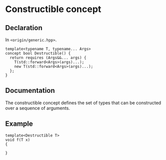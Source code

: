
# Constructible concept

## Declaration

In `<origin/generic.hpp>`.

``` {.cpp}
template<typename T, typename... Args>
concept bool Destructible() {
  return requires (Args&&... args) {
    T(std::forward<Args>(args)...);
    new T(std::forward<Args>(args)...);
  };
}
```


## Documentation

The constructible concept defines the set of types that can be constructed
over a sequence of arguments. 


## Example


``` {.cpp}
template<Destructible T>
void f(T x)
{

}
```
